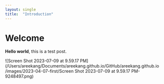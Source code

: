 ```yaml
---
layout: single
title:  "Introduction"
---
```


# Welcome

**Hello world**, this is a test post. 

![Screen Shot 2023-07-09 at 9.59.17 PM](/Users/areekang/Documents/areekang.github.io/GitHub/areekang.github.io/images/2023-04-07-first/Screen Shot 2023-07-09 at 9.59.17 PM-9248497.png)
